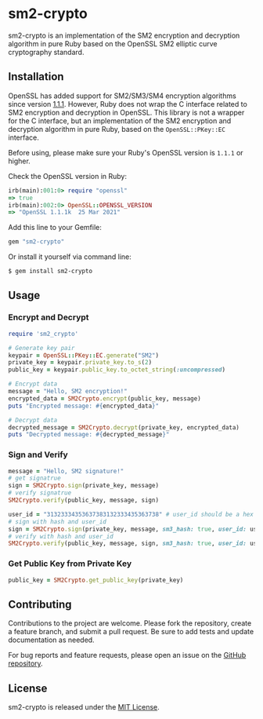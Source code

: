 # sm2-crypto

sm2-crypto is an implementation of the SM2 encryption and decryption algorithm in pure Ruby based on the OpenSSL SM2 elliptic curve cryptography standard.

## Installation
OpenSSL has added support for SM2/SM3/SM4 encryption algorithms since version [1.1.1](https://www.openssl.org/news/openssl-1.1.1-notes.html). However, Ruby does not wrap the C interface related to SM2 encryption and decryption in OpenSSL. This library is not a wrapper for the C interface, but an implementation of the SM2 encryption and decryption algorithm in pure Ruby, based on the `OpenSSL::PKey::EC` interface.

Before using, please make sure your Ruby's OpenSSL version is `1.1.1` or higher.

Check the OpenSSL version in Ruby:

```ruby
irb(main):001:0> require "openssl"
=> true
irb(main):002:0> OpenSSL::OPENSSL_VERSION
=> "OpenSSL 1.1.1k  25 Mar 2021"
```

Add this line to your Gemfile:

```ruby
gem "sm2-crypto"
```

Or install it yourself via command line:

```shell
$ gem install sm2-crypto
```

## Usage

### Encrypt and Decrypt

```ruby
require 'sm2_crypto'

# Generate key pair
keypair = OpenSSL::PKey::EC.generate("SM2")
private_key = keypair.private_key.to_s(2)
public_key = keypair.public_key.to_octet_string(:uncompressed)

# Encrypt data
message = "Hello, SM2 encryption!"
encrypted_data = SM2Crypto.encrypt(public_key, message)
puts "Encrypted message: #{encrypted_data}"

# Decrypt data
decrypted_message = SM2Crypto.decrypt(private_key, encrypted_data)
puts "Decrypted message: #{decrypted_message}"
```

### Sign and Verify

```ruby
message = "Hello, SM2 signature!"
# get signatrue
sign = SM2Crypto.sign(private_key, message)
# verify signatrue
SM2Crypto.verify(public_key, message, sign)

user_id = "31323334353637383132333435363738" # user_id should be a hex string
# sign with hash and user_id
sign = SM2Crypto.sign(private_key, message, sm3_hash: true, user_id: user_id)
# verify with hash and user_id
SM2Crypto.verify(public_key, message, sign, sm3_hash: true, user_id: user_id)
```

### Get Public Key from Private Key

```ruby
public_key = SM2Crypto.get_public_key(private_key)
```

## Contributing

Contributions to the project are welcome. Please fork the repository, create a feature branch, and submit a pull request. Be sure to add tests and update documentation as needed.

For bug reports and feature requests, please open an issue on the [GitHub repository](https://github.com/numbcoder/sm2-crypto/issues).

## License

sm2-crypto is released under the [MIT License](https://opensource.org/licenses/MIT).
